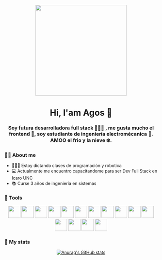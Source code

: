 <div class="header" align="center">
  <img src="https://media.giphy.com/media/h408T6Y5GfmXBKW62l/giphy.gif" width="300">
  <h1> Hi, I'am Agos 🌻</h1>
  <h3> Soy futura desarrolladora full stack 👩🏼‍💻 , me gusta mucho el frontend 🎨, soy estudiante de ingeniería electromécanica 🔧. AMOO el frio y la nieve ❄️.
</div>

### 🤘🏼 About me 
  
 -  👩🏼‍🏫 Estoy dictando clases de programación y robotica 
 -  💻 Actualmente me encuentro capacitandome para ser Dev Full Stack en Icaro UNC
 -  📚 Curse 3 años de ingeniería en sistemas 
  
### 🔨 Tools
<div class="lenguajes" align="center" justify-content="space-around">
  <img src="https://cdn.icon-icons.com/icons2/112/PNG/512/python_18894.png" width="40">
  <img src="https://cdn.icon-icons.com/icons2/2415/PNG/512/bootstrap_plain_logo_icon_146619.png" width="40">
  <img src="https://cdn.icon-icons.com/icons2/2107/PNG/512/file_type_django_icon_130645.png" width="40">
  <img src="https://cdn.icon-icons.com/icons2/2415/PNG/512/react_original_logo_icon_146374.png" width="40">
  <img src="https://cdn.icon-icons.com/icons2/2107/PNG/512/file_type_ejs_icon_130626.png" width="40">
  <img src="https://cdn.icon-icons.com/icons2/936/PNG/512/github-logo_icon-icons.com_73546.png" width="40">
  <img src="https://cdn.icon-icons.com/icons2/2107/PNG/512/file_type_js_official_icon_130509.png" width="40">
  <img src="https://cdn.icon-icons.com/icons2/2107/PNG/512/file_type_css_icon_130661.png" width="40">
  <img src="https://cdn.icon-icons.com/icons2/2107/PNG/512/file_type_html_icon_130541.png" width="40">
  <img src="https://cdn.icon-icons.com/icons2/2415/PNG/512/express_original_wordmark_logo_icon_146528.png" width="40">
  <img src="https://cdn.icon-icons.com/icons2/2415/PNG/512/nodejs_original_wordmark_logo_icon_146412.png" width="40">
  <img src="https://cdn.icon-icons.com/icons2/2415/PNG/512/git_original_wordmark_logo_icon_146510.png" width="40">
  <img src="https://cdn.icon-icons.com/icons2/2415/PNG/512/mysql_original_wordmark_logo_icon_146417.png" width ="40">
  <img src="https://cdn.icon-icons.com/icons2/2415/PNG/512/csharp_original_logo_icon_146578.png" width="40">
  <img src="https://cdn.icon-icons.com/icons2/2699/PNG/512/figma_logo_icon_170157.png" width="40">
  </div> 
  
### 🏁 My stats
  <div class="mystats" align="center">
    
  [![Anurag's GitHub stats](https://github-readme-stats.vercel.app/api?username=AgosNori&theme=dark)](https://github.com/anuraghazra/github-readme-stats)
<!--
**AgosNori/AgosNori** is a ✨ _special_ ✨ repository because its `README.md` (this file) appears on your GitHub profile.

Here are some ideas to get you started:

- 🔭 I’m currently working on ...
- 🌱 I’m currently learning ...
- 👯 I’m looking to collaborate on ...
- 🤔 I’m looking for help with ...
- 💬 Ask me about ...
- 📫 How to reach me: ...
- 😄 Pronouns: ...
- ⚡ Fun fact: ...
-->
